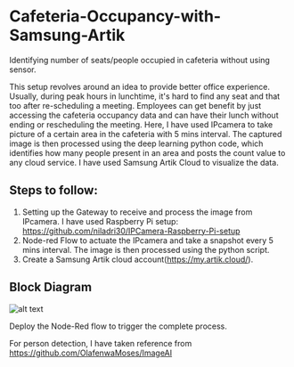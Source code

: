 # Cafeteria-Occupancy-with-Samsung-Artik
Identifying number of seats/people occupied in cafeteria without using sensor.

This setup revolves around an idea to provide better office experience. Usually, during peak hours in lunchtime, it's hard to find any seat and that too after re-scheduling a meeting. Employees can get benefit by just accessing the cafeteria occupancy data and can have their lunch without ending or rescheduling the meeting. 
Here, I have used IPcamera to take picture of a certain area in the cafeteria with 5 mins interval. The captured image is then processed using the deep learning python code, which identifies how many people present in an area and posts the count value to any cloud service. I have used Samsung Artik Cloud to visualize the data.

## Steps to follow:
1.	Setting up the Gateway to receive and process the image from IPcamera. I have used Raspberry Pi setup: https://github.com/niladri30/IPCamera-Raspberry-Pi-setup 
2.	Node-red Flow to actuate the IPcamera and take a snapshot every 5 mins interval. The image is then processed using the python script.
3.	Create a Samsung Artik cloud account(https://my.artik.cloud/).

## Block Diagram
![alt text](https://github.com/niladri30/Cafeteria-Occupancy-with-Samsung-Artik/blob/master/images/ipcam.PNG)

Deploy the Node-Red flow to trigger the complete process. 

For person detection, I have taken reference from https://github.com/OlafenwaMoses/ImageAI
